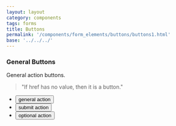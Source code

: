 ```yaml
---
layout: layout
category: components
tags: forms
title: Buttons
permalink: '/components/form_elements/buttons/buttons1.html'
base: '../../../'
---
```


<div class="wrapper">
  <div class="titleComponent">
    <div class="descriptionComponent" id="button">
      <h3>General Buttons</h3>
      <div class="explain">
        <p>General action buttons.</p>
        <blockquote>"If href has no value, then it is a button."</blockquote>
      </div>
      <div class="demo">
        <ul class="buttons-bar">
          <li>
            <button type="button">general action</button>
          </li>
          <li>
            <button type="button">submit action</button>
          </li>
          <li>
           <button type="button">optional action</button>
          </li>
        </ul>
      </div>
    </div>
  </div>
</div> 